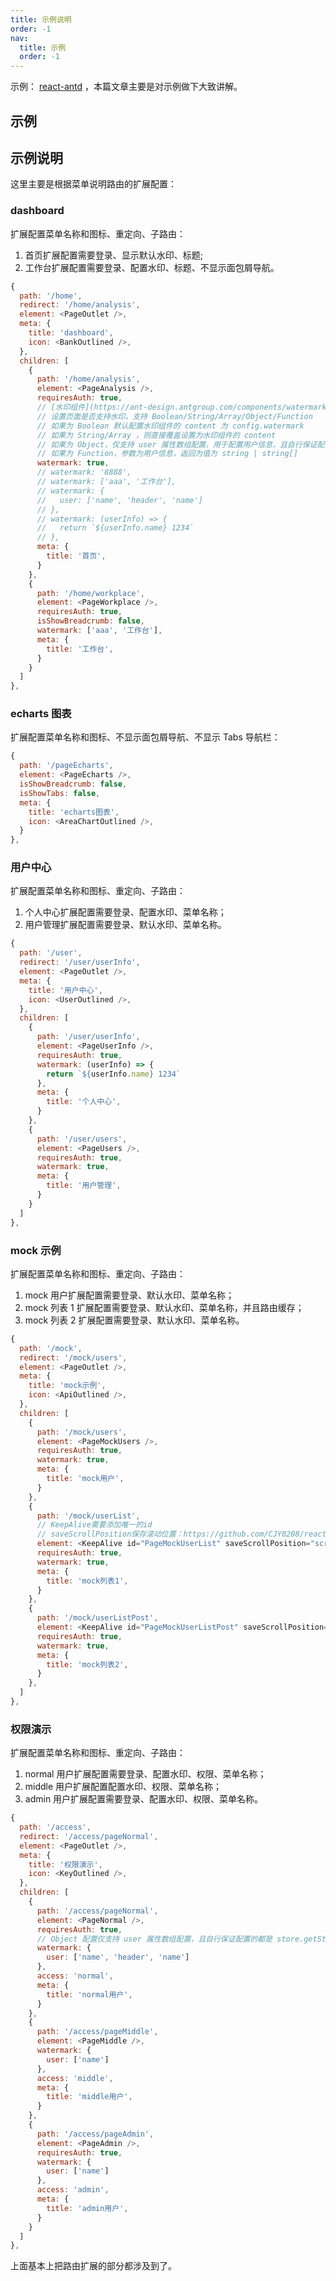 ```yaml
---
title: 示例说明
order: -1
nav:
  title: 示例
  order: -1
---
```


示例： [react-antd](https://fxss5201.github.io/react-antd/) ，本篇文章主要是对示例做下大致讲解。

## 示例

<code src="./example-demo"></code>

## 示例说明

这里主要是根据菜单说明路由的扩展配置：

### dashboard

扩展配置菜单名称和图标、重定向、子路由：

1. 首页扩展配置需要登录、显示默认水印、标题;
2. 工作台扩展配置需要登录、配置水印、标题、不显示面包屑导航。

```js
{
  path: '/home',
  redirect: '/home/analysis',
  element: <PageOutlet />,
  meta: {
    title: 'dashboard',
    icon: <BankOutlined />,
  },
  children: [
    {
      path: '/home/analysis',
      element: <PageAnalysis />,
      requiresAuth: true,
      // [水印组件](https://ant-design.antgroup.com/components/watermark-cn#watermark)
      // 设置页面是否支持水印，支持 Boolean/String/Array/Object/Function
      // 如果为 Boolean 默认配置水印组件的 content 为 config.watermark
      // 如果为 String/Array ，则直接覆盖设置为水印组件的 content
      // 如果为 Object，仅支持 user 属性数组配置，用于配置用户信息，且自行保证配置的都是 store.getState().userInfo.value 中的 key 值
      // 如果为 Function，参数为用户信息，返回为值为 string | string[]
      watermark: true,
      // watermark: '8888',
      // watermark: ['aaa', '工作台'],
      // watermark: {
      //   user: ['name', 'header', 'name']
      // },
      // watermark: (userInfo) => {
      //   return `${userInfo.name} 1234`
      // },
      meta: {
        title: '首页',
      }
    },
    {
      path: '/home/workplace',
      element: <PageWorkplace />,
      requiresAuth: true,
      isShowBreadcrumb: false,
      watermark: ['aaa', '工作台'],
      meta: {
        title: '工作台',
      }
    }
  ]
},
```

### echarts 图表

扩展配置菜单名称和图标、不显示面包屑导航、不显示 Tabs 导航栏：

```js
{
  path: '/pageEcharts',
  element: <PageEcharts />,
  isShowBreadcrumb: false,
  isShowTabs: false,
  meta: {
    title: 'echarts图表',
    icon: <AreaChartOutlined />,
  }
},
```

### 用户中心

扩展配置菜单名称和图标、重定向、子路由：

1. 个人中心扩展配置需要登录、配置水印、菜单名称；
2. 用户管理扩展配置需要登录、默认水印、菜单名称。

```js
{
  path: '/user',
  redirect: '/user/userInfo',
  element: <PageOutlet />,
  meta: {
    title: '用户中心',
    icon: <UserOutlined />,
  },
  children: [
    {
      path: '/user/userInfo',
      element: <PageUserInfo />,
      requiresAuth: true,
      watermark: (userInfo) => {
        return `${userInfo.name} 1234`
      },
      meta: {
        title: '个人中心',
      }
    },
    {
      path: '/user/users',
      element: <PageUsers />,
      requiresAuth: true,
      watermark: true,
      meta: {
        title: '用户管理',
      }
    }
  ]
},
```

### mock 示例

扩展配置菜单名称和图标、重定向、子路由：

1. mock 用户扩展配置需要登录、默认水印、菜单名称；
2. mock 列表 1 扩展配置需要登录、默认水印、菜单名称，并且路由缓存；
3. mock 列表 2 扩展配置需要登录、默认水印、菜单名称。

```js
{
  path: '/mock',
  redirect: '/mock/users',
  element: <PageOutlet />,
  meta: {
    title: 'mock示例',
    icon: <ApiOutlined />,
  },
  children: [
    {
      path: '/mock/users',
      element: <PageMockUsers />,
      requiresAuth: true,
      watermark: true,
      meta: {
        title: 'mock用户',
      }
    },
    {
      path: '/mock/userList',
      // KeepAlive需要添加唯一的id
      // saveScrollPosition保存滚动位置：https://github.com/CJY0208/react-activation/blob/master/README_CN.md#%E4%BF%9D%E5%AD%98%E6%BB%9A%E5%8A%A8%E4%BD%8D%E7%BD%AE%E9%BB%98%E8%AE%A4%E4%B8%BA-true
      element: <KeepAlive id="PageMockUserList" saveScrollPosition="screen"><PageMockUserList /></KeepAlive>,
      requiresAuth: true,
      watermark: true,
      meta: {
        title: 'mock列表1',
      }
    },
    {
      path: '/mock/userListPost',
      element: <KeepAlive id="PageMockUserListPost" saveScrollPosition="screen"><PageMockUserListPost /></KeepAlive>,
      requiresAuth: true,
      watermark: true,
      meta: {
        title: 'mock列表2',
      }
    },
  ]
},
```

### 权限演示

扩展配置菜单名称和图标、重定向、子路由：

1. normal 用户扩展配置需要登录、配置水印、权限、菜单名称；
2. middle 用户扩展配置配置水印、权限、菜单名称；
3. admin 用户扩展配置需要登录、配置水印、权限、菜单名称。

```js
{
  path: '/access',
  redirect: '/access/pageNormal',
  element: <PageOutlet />,
  meta: {
    title: '权限演示',
    icon: <KeyOutlined />,
  },
  children: [
    {
      path: '/access/pageNormal',
      element: <PageNormal />,
      requiresAuth: true,
      // Object 配置仅支持 user 属性数组配置，且自行保证配置的都是 store.getState().userInfo.value 中的 key 值
      watermark: {
        user: ['name', 'header', 'name']
      },
      access: 'normal',
      meta: {
        title: 'normal用户',
      }
    },
    {
      path: '/access/pageMiddle',
      element: <PageMiddle />,
      watermark: {
        user: ['name']
      },
      access: 'middle',
      meta: {
        title: 'middle用户',
      }
    },
    {
      path: '/access/pageAdmin',
      element: <PageAdmin />,
      requiresAuth: true,
      watermark: {
        user: ['name']
      },
      access: 'admin',
      meta: {
        title: 'admin用户',
      }
    }
  ]
},
```

上面基本上把路由扩展的部分都涉及到了。
